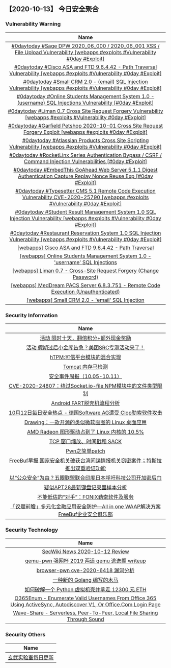
 ##   【2020-10-13】 今日安全聚合


###  						       							Vulnerability Warning

|                             Name                             |
| :----------------------------------------------------------: |
|[#0daytoday #Sage DPW 2020_06_000 / 2020_06_001 XSS / File Upload Vulnerability [webapps #exploits #Vulnerability #0day #Exploit]](http://0day.today/exploits/35029)|
|[#0daytoday #Cisco ASA and FTD 9.6.4.42 - Path Traversal Vulnerability [webapps #exploits #Vulnerability #0day #Exploit]](http://0day.today/exploits/35027)|
|[#0daytoday #Small CRM 2.0 - (email) SQL Injection Vulnerability  [webapps #exploits #Vulnerability #0day #Exploit]](http://0day.today/exploits/35028)|
|[#0daytoday #Online Students Management System 1.0 - (username) SQL Injections Vulnerability [#0day #Exploit]](http://0day.today/exploits/35026)|
|[#0daytoday #Liman 0.7 Cross Site Request Forgery Vulnerability  [webapps #exploits #Vulnerability #0day #Exploit]](http://0day.today/exploits/35025)|
|[#0daytoday #Garfield Petshop 2020-10-01 Cross Site Request Forgery Exploit [webapps #exploits  #0day #Exploit]](http://0day.today/exploits/35024)|
|[#0daytoday #Atlassian Products Cross Site Scripting Vulnerability  [webapps #exploits #Vulnerability #0day #Exploit]](http://0day.today/exploits/35023)|
|[#0daytoday #RocketLinx Series Authentication Bypass / CSRF / Command Injection Vulnerabilities [#0day #Exploit]](http://0day.today/exploits/35022)|
|[#0daytoday #EmbedThis GoAhead Web Server 5.1.1 Digest Authentication Capture Replay Nonce Reuse Exp [#0day #Exploit]](http://0day.today/exploits/35021)|
|[#0daytoday #Typesetter CMS 5.1 Remote Code Execution Vulnerability CVE-2020-25790 [webapps #exploits #Vulnerability #0day #Exploit]](http://0day.today/exploits/35020)|
|[#0daytoday #Student Result Management System 1.0 SQL Injection Vulnerability [webapps #exploits #Vulnerability #0day #Exploit]](http://0day.today/exploits/35019)|
|[#0daytoday #Restaurant Reservation System 1.0 SQL Injection Vulnerability [webapps #exploits #Vulnerability #0day #Exploit]](http://0day.today/exploits/35018)|
|[[webapps] Cisco ASA and FTD 9.6.4.42 - Path Traversal](https://www.exploit-db.com/exploits/48871)|
|[[webapps] Online Students Management System 1.0 - 'username' SQL Injections](https://www.exploit-db.com/exploits/48870)|
|[[webapps] Liman 0.7 - Cross-Site Request Forgery (Change Password)](https://www.exploit-db.com/exploits/48869)|
|[[webapps] MedDream PACS Server 6.8.3.751 - Remote Code Execution (Unauthenticated)](https://www.exploit-db.com/exploits/48868)|
|[[webapps] Small CRM 2.0 - 'email' SQL Injection](https://www.exploit-db.com/exploits/48867)|
### 						        							Security Information
|                             Name                                    |
| :----------------------------------------------------------: |
|[活动  限时十天，翻倍积分+额外现金奖励](https://www.anquanke.com/post/id/219272)|
|[活动  假期过后小金库告急？美团SRC专测活动来了！](https://www.anquanke.com/post/id/219256)|
|[hTPM:可信平台模块的混合实现](https://www.anquanke.com/post/id/216987)|
|[Tomcat 内存马检测](https://www.anquanke.com/post/id/219177)|
|[安全事件周报（10.05-10.11）](https://www.anquanke.com/post/id/219242)|
|[CVE-2020-24807：绕过Socket.io-file NPM模块中的文件类型限制](https://www.anquanke.com/post/id/219095)|
|[Android FART脱壳机流程分析](https://www.anquanke.com/post/id/219094)|
|[10月12日每日安全热点 - 德国Software AG遭受 Clop勒索软件攻击](https://www.anquanke.com/post/id/219216)|
|[Drawing：一款开源的类似微软画图的 Linux 桌面应用](https://linux.cn/article-12712-1.html?utm_source=rss&utm_medium=rss)|
|[AMD Radeon 图形驱动占到了 Linux 内核的 10.5%](https://linux.cn/article-12711-1.html?utm_source=rss&utm_medium=rss)|
|[TCP 窗口缩放、时间戳和 SACK](https://linux.cn/article-12710-1.html?utm_source=rss&utm_medium=rss)|
|[Pwn之简单patch](https://www.freebuf.com/articles/network/251791.html)|
|[FreeBuf早报  国家安全机关破获台湾间谍情报机关窃密案件；特斯拉推出双重验证功能](https://www.freebuf.com/news/251789.html)|
|[以“公众安全”为由？五眼联盟联合印度日本呼吁科技公司开加密后门](https://www.freebuf.com/news/251749.html)|
|[疑似APT28最新键盘记录器样本分析](https://www.freebuf.com/news/251224.html)|
|[不能低估的“对手”：FONIX勒索软件及服务](https://www.freebuf.com/news/251741.html)|
|[「议题前瞻」多元化金融应用安全防护—All in one WAAP解决方案FreeBuf企业安全俱乐部](https://www.freebuf.com/fevents/251706.html)|

### 						        							Security  Technology
|                             Name                                    |
| :----------------------------------------------------------: |
|[SecWiki News 2020-10-12 Review](http://www.sec-wiki.com/?2020-10-12)|
|[qemu-pwn 强网杯 2019 两道 qemu 逃逸题  writeup](https://paper.seebug.org/1359/)|
|[browser-pwn cve-2020-6418 漏洞分析](https://paper.seebug.org/1358/)|
|[一种新的 Golang 编写的木马](https://paper.seebug.org/1357/)|
|[如何破解一个 Python 虚拟机壳并拿走 12300 元 ETH](https://paper.seebug.org/1356/)|
|[O365Enum - Enumerate Valid Usernames From Office 365 Using ActiveSync, Autodiscover V1, Or Office.Com Login Page](http://www.kitploit.com/2020/10/o365enum-enumerate-valid-usernames-from.html)|
|[Wave-Share - Serverless, Peer-To-Peer, Local File Sharing Through Sound](http://www.kitploit.com/2020/10/wave-share-serverless-peer-to-peer.html)|

### 						        							Security  Others
|                             Name                                    |
| :----------------------------------------------------------: |
|[玄武实验室每日更新](https://weibo.com/p/1006065582522936/wenzhang?from=page_100606_profile&wvr=6&mod=wenzhangmore)|

